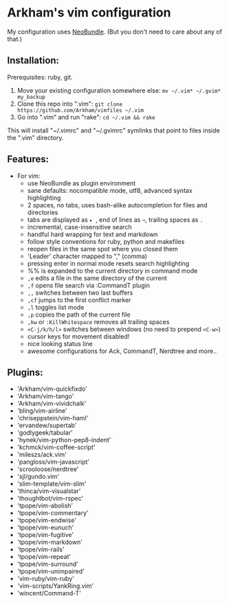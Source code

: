 Arkham's vim configuration
==========================

My configuration uses [NeoBundle](https://github.com/Shougo/neobundle.vim).
(But you don't need to care about any of that.)

## Installation:

Prerequisites: ruby, git.

1. Move your existing configuration somewhere else:
   `mv ~/.vim* ~/.gvim* my_backup`
2. Clone this repo into ".vim":
   `git clone https://github.com/Arkham/vimfiles ~/.vim`
3. Go into ".vim" and run "rake":
   `cd ~/.vim && rake`

This will install "~/.vimrc" and "~/.gvimrc" symlinks that point to
files inside the ".vim" directory.

## Features:

* For vim:
  - use NeoBundle as plugin environment
  - sane defaults: nocompatible mode, utf8, advanced syntax highlighting
  - 2 spaces, no tabs, uses bash-alike autocompletion for files and directories
  - tabs are displayed as `▸ `, end of lines as `¬`, trailing spaces as `.`
  - incremental, case-insensitive search
  - handful hard wrapping for text and markdown
  - follow style conventions for ruby, python and makefiles
  - reopen files in the same spot where you closed them
  - 'Leader' character mapped to "," (comma)
  - pressing enter in normal mode resets search highlighting
  - %% is expanded to the current directory in command mode
  - `,e` edits a file in the same directory of the current
  - `,f` opens file search via :CommandT plugin
  - `,,` switches between two last buffers
  - `,cf` jumps to the first conflict marker
  - `,l` toggles list mode
  - `,p` copies the path of the current file
  - `,kw` or `:KillWhitespace` removes all trailing spaces
  - `<C-j/k/h/l>` switches between windows (no need to prepend `<C-w>`)
  - cursor keys for movement disabled!
  - nice looking status line
  - awesome configurations for Ack, CommandT, Nerdtree and more..

## Plugins:

* 'Arkham/vim-quickfixdo'
* 'Arkham/vim-tango'
* 'Arkham/vim-vividchalk'
* 'bling/vim-airline'
* 'chriseppstein/vim-haml'
* 'ervandew/supertab'
* 'godlygeek/tabular'
* 'hynek/vim-python-pep8-indent'
* 'kchmck/vim-coffee-script'
* 'mileszs/ack.vim'
* 'pangloss/vim-javascript'
* 'scrooloose/nerdtree'
* 'sjl/gundo.vim'
* 'slim-template/vim-slim'
* 'thinca/vim-visualstar'
* 'thoughtbot/vim-rspec'
* 'tpope/vim-abolish'
* 'tpope/vim-commentary'
* 'tpope/vim-endwise'
* 'tpope/vim-eunuch'
* 'tpope/vim-fugitive'
* 'tpope/vim-markdown'
* 'tpope/vim-rails'
* 'tpope/vim-repeat'
* 'tpope/vim-surround'
* 'tpope/vim-unimpaired'
* 'vim-ruby/vim-ruby'
* 'vim-scripts/YankRing.vim'
* 'wincent/Command-T'

